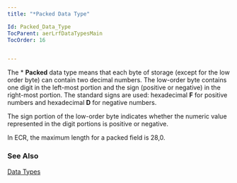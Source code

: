 ```yaml
---
title: "*Packed Data Type"

Id: Packed_Data_Type
TocParent: aerLrfDataTypesMain
TocOrder: 16


---
```


The * **Packed** data type means that each byte of storage (except for the low order byte) can contain two decimal numbers. The low-order byte contains one digit in the left-most portion and the sign (positive or negative) in the right-most portion. The standard signs are used: hexadecimal **F** for positive numbers and hexadecimal **D** for negative numbers. 

The sign portion of the low-order byte indicates whether the numeric value represented in the digit portions is positive or negative. 

In ECR, the maximum length for a packed field is 28,0. 

### See Also
[Data Types](aerLrfDataTypesMain.html) 

